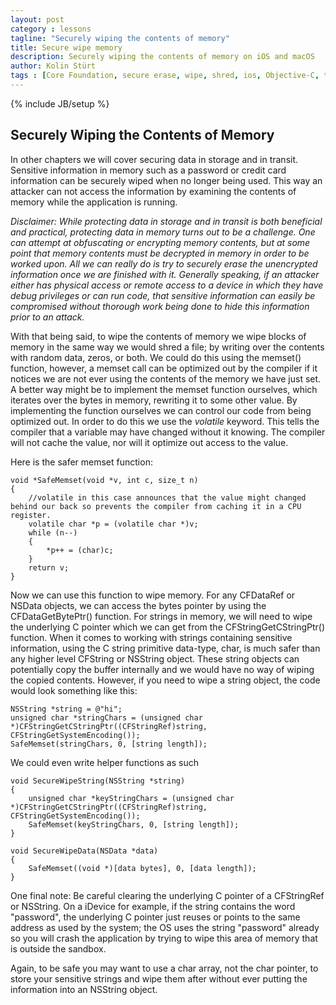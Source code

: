 ```yaml
---
layout: post
category : lessons
tagline: "Securely wiping the contents of memory"
title: Secure wipe memory
description: Securely wiping the contents of memory on iOS and macOS
author: Kolin Stürt
tags : [Core Foundation, secure erase, wipe, shred, ios, Objective-C, tutorial]
---
```

{% include JB/setup %}

## Securely Wiping the Contents of Memory

In other chapters we will cover securing data in storage and in transit. Sensitive information in memory such as a password or credit card information can be securely wiped when no longer being used. This way an attacker can not access the information by examining the contents of memory while the application is running.

*Disclaimer: While protecting data in storage and in transit is both beneficial and practical, protecting data in memory turns out to be a challenge. One can attempt at obfuscating or encrypting memory contents, but at some point that memory contents must be decrypted in memory in order to be worked upon. All we can really do is try to securely erase the unencrypted information once we are finished with it. Generally speaking, if an attacker either has physical access or remote access to a device in which they have debug privileges or can run code, that sensitive information can easily be compromised without thorough work being done to hide this information prior to an attack.*

With that being said, to wipe the contents of memory we wipe blocks of memory in the same way we would shred a file; by writing over the contents with random data, zeros, or both. We could do this using the memset() function, however, a memset call can be optimized out by the compiler if it notices we are not ever using the contents of the memory we have just set. A better way might be to implement the memset function ourselves, which iterates over the bytes in memory, rewriting it to some other value. By implementing the function ourselves we can control our code from being optimized out. In order to do this we use the *volatile* keyword. This tells the compiler that a variable may have changed without it knowing. The compiler will not cache the value, nor will it optimize out access to the value.

Here is the safer memset function:

	void *SafeMemset(void *v, int c, size_t n)
	{
	    //volatile in this case announces that the value might changed behind our back so prevents the compiler from caching it in a CPU register.
	    volatile char *p = (volatile char *)v;
	    while (n--)
	    {
	        *p++ = (char)c;
	    }
	    return v;
	}

Now we can use this function to wipe memory. For any CFDataRef or NSData objects, we can access the bytes pointer by using the CFDataGetBytePtr() function. For strings in memory, we will need to wipe the underlying C pointer which we can get from the CFStringGetCStringPtr() function. When it comes to working with strings containing sensitive information, using the C string primitive data-type, char, is much safer than any higher level CFString or NSString object. These string objects can potentially copy the buffer internally and we would have no way of wiping the copied contents. However, if you need to wipe a string object, the code would look something like this:

	NSString *string = @"hi";
	unsigned char *stringChars = (unsigned char *)CFStringGetCStringPtr((CFStringRef)string, 	CFStringGetSystemEncoding());
	SafeMemset(stringChars, 0, [string length]);
	
	
We could even write helper functions as such

	void SecureWipeString(NSString *string)
	{
	    unsigned char *keyStringChars = (unsigned char *)CFStringGetCStringPtr((CFStringRef)string, CFStringGetSystemEncoding());
	    SafeMemset(keyStringChars, 0, [string length]);
	}
	
	void SecureWipeData(NSData *data)
	{
	    SafeMemset((void *)[data bytes], 0, [data length]);
	}
	
One final note: Be careful clearing the underlying C pointer of a CFStringRef or NSString. On a iDevice for example, if the string contains the word "password", the underlying C pointer just reuses or points to the same address as used by the system; the OS uses the string "password" already so you will crash the application by trying to wipe this area of memory that is outside the sandbox.

Again, to be safe you may want to use a char array, not the char pointer, to store your sensitive strings and wipe them after without ever putting the information into an NSString object. 

